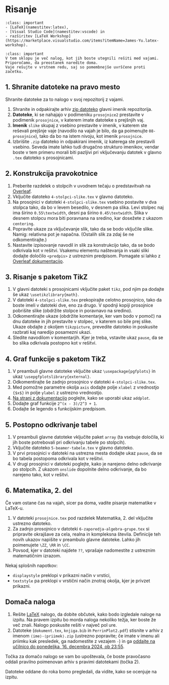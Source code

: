 # Risanje


`````{admonition} Programska oprema
:class: important
- [LaTeX](namestitev:latex),
- [Visual Studio Code](namestitev:vscode) in
- razširitev [LaTeX Workshop](https://marketplace.visualstudio.com/items?itemName=James-Yu.latex-workshop).
`````

`````{admonition} Shranite vaje na strežnik
:class: important
V tem sklopu je več nalog, kot jih boste utegnili rešiti med vajami.
Priporočamo, da preostanek naredite doma.
Vaje rešujte v vrstnem redu, saj so pomembnejše uvrščene proti začetku.
`````

## 1. Shranite datoteke na pravo mesto

Shranite datoteke za to nalogo v svoj repozitorij z vajami.
1.  Shranite in odpakirajte arhiv [zip datoteko](09-risanje/09-risanje.zip) glavni imenik repozitorija.
2.  **Datoteke**, ki se nahajajo v podimeniku `prosojnice2` prestavite v podimenik `prosojnice`,
    v katerem imate datoteke s prejšnjih vaj.
3.  **Imenik** `slike` skupaj z vsebino prestavite v imenik, v katerem ste reševali prejšnje vaje
    (navodilo na vajah je bilo, da ga poimenujte `08-prosojnice`), tako da bo na istem nivoju,
    kot imenik `prosojnice`.
4.  Izbrišite `.zip` datoteko in odpakirani imenik, iz katerega ste prestavili vsebino.
Seveda imate lahko tudi drugačno strukturo imenikov, vendar boste v tem primeru morali biti pazljivi
pri vključevanju datotek v glavno `.tex` datoteko s prosojnicami.

## 2. Konstrukcija pravokotnice

1.  Preberite razdelek o stolpcih v uvodnem tečaju o predstavitvah na
    [Overleaf](https://www.overleaf.com/learn/latex/Beamer_Presentations%3A_A_Tutorial_for_Beginners_(Part_2)—Lists%2C_Columns%2C_Pictures%2C_Descriptions_and_Tables#Columns).
2.  Vključite datoteko `4-stolpci-slike.tex` v glavno datoteko.
3.  Na prosojnici v datoteki `4-stolpci-slike.tex`
    vsebino postavite v dva stolpca tako, da bo v levem besedilo, v desnem pa slika.
    Levi stolpec naj ima širino `0.55\textwidth`, desni pa širino `0.45\textwidth`.
    Slika v desnem stolpcu mora biti poravnana na sredino, kar dosežete z ukazom `centering`.
4.  Popravite ukaze za vključevanje slik, tako da se bodo vključile slike.
    Namig: relativna pot je napačna.
    (Ostalih slik za zdaj še ne odkomentirajte.)
5.  Nastavite izpisovanje navodil in slik za konstrukcijo tako, da se bodo odkrivala kot v rešitvi.
    Vsakemu elementu naštevanja in vsaki sliki dodajte določilo `<predpis>` z ustreznim predpisom.
    Pomagate si lahko z [Overleaf dokumentacijo](https://www.overleaf.com/learn/latex/Beamer_Presentations%3A_A_Tutorial_for_Beginners_(Part_4)—Overlay_Specifications#Overlays_and_text_formatting).

## 3. Risanje s paketom TikZ

1.  V glavni datoteki s prosojnicami vključite paket `tikz`,
    pod njim pa dodajte še ukaz `\usetikzlibrary{math}`.
2.  V datoteki `4-stolpci-slike.tex` prekopirajte celotno prosojnico,
    tako da boste imeli v datoteki dve, eno za drugo.
    V spodnji kopiji prosojnice pobrišite slike
    (obdržite stolpce in poravnavo na sredino).
3.  Odkomentirajte ukaze (obdržite komentarje, ker vam bodo v pomoč)
    na dnu datoteke in jih prestavite v stolpec,
    v katerem so bile prej slike.
    Ukaze obdajte z okoljem `tikzpicture`, prevedite datoteko
    in poskusite razbrati kaj naredijo posamezni ukazi.
4.  Sledite navodilom v komentarjih.
    Kjer je treba, vstavite ukaz `pause`,
    da se bo slika odkrivala postopno kot v rešitvi.

## 4. Graf funkcije s paketom TikZ

1.  V preambuli glavne datoteke vključite ukaz `\usepackage{pgfplots}` in ukaz
    `\usepgfplotslibrary{external}`.
1.  Odkomentirajte še zadnjo prosojnico v datoteki `4-stolpci-slike.tex`.
2.  Med pomožne parametre okolja `axis` dodajte polje `xlabel` z vrednostjo `{$x$}`
    in polje `ylabel` z ustrezno vrednostjo.
3.  [Na strani z dokumentacijo](https://www.overleaf.com/learn/latex/Pgfplots_package)
    poglejte, kako se uporabi ukaz `addplot`.
4.  Dodajte graf funkcije `2^(x - 3)/2^3 + 1`.
5.  Dodajte še legendo s funkcijskim predpisom.

## 5. Postopno odkrivanje tabel

1.  V preambuli glavne datoteke vključite paket `array`
    (ta vsebuje določila, ki jih boste potrebovali pri odkrivanju tabele po stolpcih).
2.  Vključite datoteko `5-beamer-tabele.tex` v glavno datoteko.
3.  V prvi prosojnici v datoteki na ustrezna mesta dodajte ukaz `pause`,
    da se bo tabela postopoma odkrivala kot v rešitvi.
4.  V drugi prosojnici v datoteki poglejte, kako je narejeno delno odkrivanje po stolpcih.
    Z ukazom `onslide` dopolnite delno odkrivanje, da bo narejeno tako, kot v rešitvi.

## 6. Matematika, 2. del

Če vam ostane čas na vajah, sicer pa doma, vadite pisanje matematike v LaTeX-u.

1.  V datoteki `prosojnice.tex` pod razdelek
    Matematika, 2. del vključite ustrezno datoteko.
2.  Za zadnjo prosojnico v datoteki `6-zaporedja-algebra-grupe.tex`
    si pripravite okrajšave za cela, realna in kompleksna števila.
    Definicije teh novih ukazov napišite v preambulo glavne datoteke.
    Lahko jih poimenujete `\ZZ`, `\RR` in `\CC`.
3.  Povsod, kjer v datoteki najdete `??`, vprašaje nadomestite z ustreznim matematičnim izrazom.

Nekaj splošnih napotkov:

* `displaystyle` preklopi v prikazni način v vrstici,
* `textstyle` pa preklopi v vrstični način znotraj okolja, kjer je privzet prikazni.

## Domača naloga

1. Rešite [LaTeX](09-risanje/dn-latex.zip) nalogo,
   da dobite občutek, kako bodo izgledale naloge na izpitu.
   Na pravem izpitu bo morda naloga nekoliko težja, ker boste že več znali.
   Nalogo poskusite rešiti v največ pol ure.
2. Datoteke (`dokument.tex`, `knjiga.bib` in `PerrinPlot2.pdf`)
   stisnite v arhiv z imenom `⟨ime⟩-⟨priimek⟩.zip`
   (ustrezno popravite; če imate v imenu ali priimku kak presledek, ga nadomestite z vezajem `-`) in ga
   [oddajte na učilnico do ponedeljka, 16. decembra 2024, ob 23:55](https://ucilnica.fmf.uni-lj.si/mod/assign/view.php?id=71491).

Točka za domačo nalogo se vam bo upoštevala, če boste pravočasno
oddali pravilno poimenovan arhiv s pravimi datotekami (točka 2).

Datoteke oddane do roka bomo pregledali, da vidite, kako se ocenjuje na izpitu.
